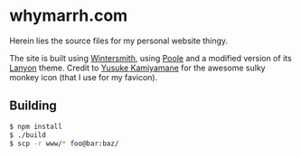 whymarrh.com
============

Herein lies the source files for my personal website thingy.

The site is built using [Wintersmith], using [Poole] and a modified version of its [Lanyon] theme. Credit to [Yusuke Kamiyamane] for the awesome sulky monkey icon (that I use for my favicon).

Building
--------

```bash
$ npm install
$ ./build
$ scp -r www/* foo@bar:baz/
```

  [Wintersmith]:http://wintersmith.io/
  [Poole]:http://getpoole.com/
  [Lanyon]:http://lanyon.getpoole.com/
  [Yusuke Kamiyamane]:http://p.yusukekamiyamane.com/
